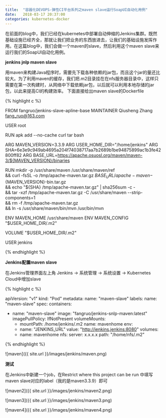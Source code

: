 ```yaml
---
title:  "容器化DEVOPS-弹性CI平台系列之maven slave运行SoapUI自动化用例"
date:   2018-03-17 20:37:00
categories: kubernetes-docker
---
```


在前面的blog中，我们已经在kubernetes中部署自动伸缩的Jenkins集群。既然基础设施已经齐全，那就让我们把业务的东西放进去，让我们的基础设施发挥作用。在这篇blog中，我们会做一个maven的slave，然后利用这个maven slave来运行我们的SoapUI自动化用例。

**jenkins jnlp maven slave**

用maven来构建Java程序时，需要先下载各种依赖的jar包，而且这个jar的量还比较大。为了利用maven的缓存，我们把.m2目录挂在在nfs服务器目录中，这样只需要在第一次构建时，从网络中下载依赖jar包，以后就可以利用本地存储的jar包，以此来提高CI的构建效率。
下面直接给出maven slave的Dockerfile

{% highlight c %}

FROM fangruo/jenkins-slave-apline-base
MAINTAINER Qiusheng Zhang <fang_ruo@163.com>

USER root

RUN apk add --no-cache curl tar bash

ARG MAVEN_VERSION=3.3.9
ARG USER_HOME_DIR="/home/jenkins"
ARG SHA=6e3e9c949ab4695a204f74038717aa7b2689b1be94875899ac1b3fe42800ff82
ARG BASE_URL=https://apache.osuosl.org/maven/maven-3/${MAVEN_VERSION}/binaries

RUN mkdir -p /usr/share/maven /usr/share/maven/ref \
  && curl -fsSL -o /tmp/apache-maven.tar.gz ${BASE_URL}/apache-maven-${MAVEN_VERSION}-bin.tar.gz \
  && echo "${SHA}  /tmp/apache-maven.tar.gz" | sha256sum -c - \
  && tar -xzf /tmp/apache-maven.tar.gz -C /usr/share/maven --strip-components=1 \
  && rm -f /tmp/apache-maven.tar.gz \
  && ln -s /usr/share/maven/bin/mvn /usr/bin/mvn

ENV MAVEN_HOME /usr/share/maven
ENV MAVEN_CONFIG "$USER_HOME_DIR/.m2"

VOLUME "$USER_HOME_DIR/.m2"


USER jenkins


{% endhighlight %}

**Jenkins配置maven slave**

在Jenkins管理界面左上角 Jenkins -> 系统管理 -> 系统设置 -> Kubernetes Cloud中增加slave

{% highlight c %}

apiVersion: "v1" 
kind: "Pod" 
metadata: 
  name: "maven-slave" 
  labels: 
    name: "maven-slave" 
spec: 
  containers: 
  - name: "maven-slave" 
    image: "fangruo/jenkins-snlp-maven:latest" 
    imagePullPolicy: IfNotPresent
    volumeMounts:
    - mountPath: /home/jenkins/.m2
      name: mavenhome
    env: 
    - name: "JENKINS_URL" 
      value: "http://jenkins.jenkins:8080"
  volumes:
    - name: mavenhome
      nfs:
        server: x.x.x.x
        path: "/home/nfs/.m2"  


{% endhighlight %}

![maven]({{ site.url }}/images/jenkins/maven.png)

**测试**

在Jenkins中新建一个job，在Restrict where this project can be run 中填写maven slave对应的label（我的是maven3.3.9）即可


![maven2]({{ site.url }}/images/jenkins/maven2.png)

![maven3]({{ site.url }}/images/jenkins/maven3.png)

![maven4]({{ site.url }}/images/jenkins/maven4.png)


